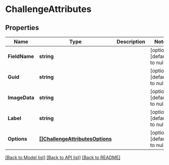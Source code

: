 # ChallengeAttributes

## Properties
Name | Type | Description | Notes
------------ | ------------- | ------------- | -------------
**FieldName** | **string** |  | [optional] [default to null]
**Guid** | **string** |  | [optional] [default to null]
**ImageData** | **string** |  | [optional] [default to null]
**Label** | **string** |  | [optional] [default to null]
**Options** | [**[]ChallengeAttributesOptions**](ChallengeAttributes_options.md) |  | [optional] [default to null]

[[Back to Model list]](../README.md#documentation-for-models) [[Back to API list]](../README.md#documentation-for-api-endpoints) [[Back to README]](../README.md)


